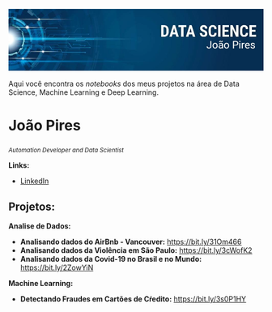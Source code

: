 <p align="center">
  <img src="https://github.com/joao-pires/data_science/blob/master/banner.jpeg?raw=true">
</p>

Aqui você encontra os *notebooks* dos meus projetos na área de Data Science, Machine Learning e Deep Learning.

# João Pires

<sub>*Automation Developer and Data Scientist*</sub>



**Links:**
* [LinkedIn](https://www.linkedin.com/in/joao-victor-pires/)

## Projetos:
**Analise de Dados:**

* **Analisando dados do AirBnb - Vancouver:** https://bit.ly/31Om466
* **Analisando dados da Violência em São Paulo:** https://bit.ly/3cWofK2
* **Analisando dados da Covid-19 no Brasil e no Mundo:** https://bit.ly/2ZowYiN

**Machine Learning:**
* **Detectando Fraudes em Cartões de Cŕedito:** https://bit.ly/3s0P1HY
